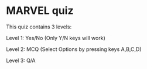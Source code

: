 # MARVEL quiz

This quiz contains 3 levels:

Level 1: Yes/No (Only Y/N keys will work)

Level 2: MCQ (Select Options by pressing keys A,B,C,D)

Level 3: Q/A
